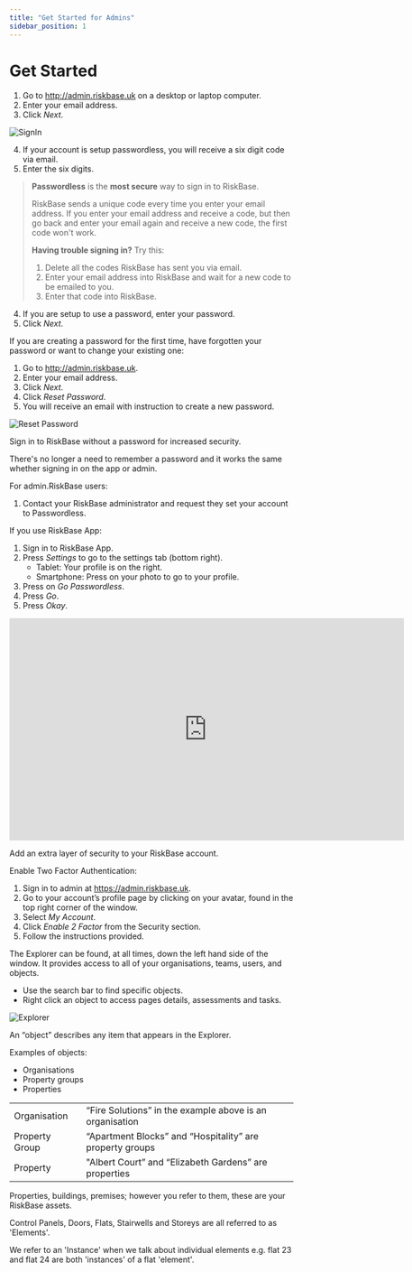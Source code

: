 ```yaml
---
title: "Get Started for Admins"
sidebar_position: 1
---
```

# Get Started

1. Go to http://admin.riskbase.uk on a desktop or laptop computer.
1. Enter your email address.
1. Click *Next*.

![SignIn](/img/support/admin/signin.webp "SignIn")

4. If your account is setup passwordless, you will receive a six digit code via email.
1. Enter the six digits.

> **Passwordless** is the **most secure** way to sign in to RiskBase.
>
> RiskBase sends a unique code every time you enter your email address. If you enter your email address and receive a code, but then go back and enter your email again and receive a new code, the first code won't work.
>
> **Having trouble signing in?** Try this:
>
> 1. Delete all the codes RiskBase has sent you via email.
> 1. Enter your email address into RiskBase and wait for a new code to be emailed to you.
> 1. Enter that code into RiskBase.

4. If you are setup to use a password, enter your password.
1. Click *Next*.

If you are creating a password for the first time, have forgotten your password or want to change your existing one:

1. Go to http://admin.riskbase.uk.
1. Enter your email address.
1. Click *Next*.
1. Click *Reset Password*.
1. You will receive an email with instruction to create a new password.

![Reset Password](/img/support/admin/signinpassword.webp "Reset Password")


Sign in to RiskBase without a password for increased security.

There's no longer a need to remember a password and it works the same whether signing in on the app or admin.

For admin.RiskBase users:

1. Contact your RiskBase administrator and request they set your account to Passwordless.

If you use RiskBase App:

1. Sign in to RiskBase App.
1. Press *Settings* to go to the settings tab (bottom right).
    * Tablet: Your profile is on the right.
    * Smartphone: Press on your photo to go to your profile.
1. Press on *Go Passwordless*.
1. Press *Go*.
1. Press *Okay*.

<iframe width="700" height="393.75" src="https://www.youtube.com/embed/YGu310atnrk" title="YouTube video player" frameborder="0" allow="accelerometer; autoplay; clipboard-write; encrypted-media; gyroscope; picture-in-picture" allowfullscreen></iframe>

Add an extra layer of security to your RiskBase account.

Enable Two Factor Authentication:

1. Sign in to admin at https://admin.riskbase.uk.
1. Go to your account’s profile page by clicking on your avatar, found in the top right corner of the window.
1. Select *My Account*.
1. Click *Enable 2 Factor* from the Security section.
1. Follow the instructions provided.

The Explorer can be found, at all times, down the left hand side of the window. It provides access to all of your organisations, teams, users, and objects.

* Use the search bar to find specific objects.
* Right click an object to access pages details, assessments and tasks.

![Explorer](/img/support/admin/explorer.webp "Explorer")

An “object” describes any item that appears in the Explorer.

Examples of objects:

* Organisations
* Property groups
* Properties

|  |  |
| --- | ----------- |
| Organisation | “Fire Solutions” in the example above is an organisation |
| Property Group	 | “Apartment Blocks” and “Hospitality” are property groups |
| Property	 | "Albert Court” and “Elizabeth Gardens” are properties |

Properties, buildings, premises; however you refer to them, these are your RiskBase assets.

Control Panels, Doors, Flats, Stairwells and Storeys are all referred to as 'Elements'.

We refer to an 'Instance' when we talk about individual elements e.g. flat 23 and flat 24 are both 'instances' of a flat 'element'.
